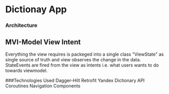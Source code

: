 # Dictionay App

### Architecture
## MVI-Model View Intent
 Everything the view requires is packeged into a single class "ViewState" as
 single source of truth and view observes the change in the data.
 StateEvents are fired from the view as intents i.e. what users wants to do towards
 viewmodel.


###Technologies Used
Dagger-Hilt
Retrofit
Yandex Dictionary API
Coroutines
Navigation Components
